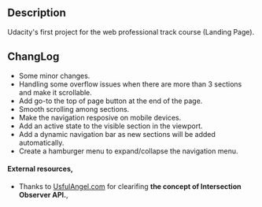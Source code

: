 ## Description

Udacity's first project for the web professional track course (Landing Page).


## ChangLog

* Some minor changes.
* Handling some overflow issues when there are more than 3 sections and make it scrollable.
* Add go-to the top of page button at the end of the page.
* Smooth scrolling among sections.
* Make the navigation resposive on mobile devices.
* Add an active state to the visible section in the viewport.
* Add a dynamic navigation bar as new sections will be added automatically.
* Create a hamburger menu to expand/collapse the navigation menu.

#### External resources,

* Thanks to [UsfulAngel.com](https://usefulangle.com/post/113/javascript-detecting-element-visible-during-scroll) for clearifing **the concept of Intersection Observer API.**,
